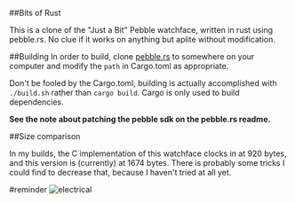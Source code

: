 ##Bits of Rust

This is a clone of the "Just a Bit" Pebble watchface, written in rust using
pebble.rs. No clue if it works on anything but aplite without modification.


##Building
In order to build, clone [pebble.rs](https://github.com/andars/pebble.rs) to
somewhere on your computer and modify the `path` in Cargo.toml as appropriate.

Don't be fooled by the Cargo.toml, building is actually accomplished with
`./build.sh` rather than `cargo build`. Cargo is only used to build
dependencies.

**See the note about patching the pebble sdk on the pebble.rs readme.**

##Size comparison

In my builds, the C implementation of this watchface clocks in at 920 bytes, and
this version is (currently) at 1674 bytes. There is probably some tricks I could 
find to decrease that, because I haven't tried at all yet.

#reminder
![electrical](http://binscorner.com/mails/f/fwd-no-problem-there-i-fixed-it/part-008.jpeg)
